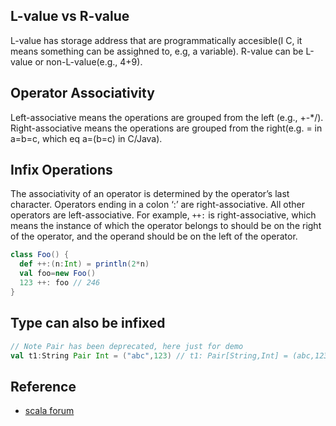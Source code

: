 ## L-value vs R-value
L-value has storage address that are programmatically accesible(I C, it means something can be assighned to, e.g, a variable). 
R-value can be L-value or non-L-value(e.g., 4+9).

## Operator Associativity
Left-associative means the operations are grouped from the left (e.g., +-*/). Right-associative means the operations
are grouped from the right(e.g. = in a=b=c, which eq a=(b=c) in C/Java). 

## Infix Operations

The associativity of an operator is determined by the operator’s last character. Operators ending in a colon ‘:’ 
are right-associative. All other operators are left-associative. For example, `++:` is right-associative, which 
means the instance of which the operator belongs to should be on the right of the operator, and the operand should
be on the left of the operator.

```scala
class Foo() {
  def ++:(n:Int) = println(2*n)
  val foo=new Foo()
  123 ++: foo // 246
}
```

## Type can also be infixed
```scala
// Note Pair has been deprecated, here just for demo
val t1:String Pair Int = ("abc",123) // t1: Pair[String,Int] = (abc,123)
```

## Reference
* [scala forum](http://osdir.com/ml/lang.scala/2007-04/msg00222.html)
